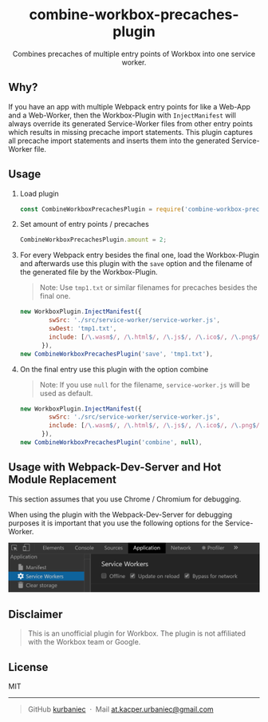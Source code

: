 <div  align="center">
  <h1>
      combine-workbox-precaches-plugin
  </h1>
   <p>
       Combines precaches of multiple entry points of Workbox into one service worker.
   </p>
</div>

## Why?

If you have an app with multiple Webpack entry points for like a Web-App and a Web-Worker, then the Workbox-Plugin with `InjectManifest` will always override its generated Service-Worker files from other entry points which results in missing precache import statements.  This plugin captures all precache import statements and inserts them into the generated Service-Worker file.

## Usage

1. Load plugin

   ```js
   const CombineWorkboxPrecachesPlugin = require('combine-workbox-precaches-plugin');
   ```

2. Set amount of entry points / precaches

   ```js
   CombineWorkboxPrecachesPlugin.amount = 2;
   ```

3. For every Webpack entry besides the final one, load the Workbox-Plugin and afterwards use this plugin with the `save` option and the filename of the generated file by the Workbox-Plugin.    

   > Note: Use `tmp1.txt` or similar filenames for precaches besides the final one.

   ```js
   new WorkboxPlugin.InjectManifest({
           swSrc: './src/service-worker/service-worker.js',
           swDest: 'tmp1.txt',
           include: [/\.wasm$/, /\.html$/, /\.js$/, /\.ico$/, /\.png$/, /\.jpeg$/, /\.json$/]
         }),
   new CombineWorkboxPrecachesPlugin('save', 'tmp1.txt'),
   ```

4. On the final entry use this plugin with the option combine

   > Note: If you use `null` for the filename, `service-worker.js` will be used as default.

   ```js
   new WorkboxPlugin.InjectManifest({
           swSrc: './src/service-worker/service-worker.js',
           include: [/\.wasm$/, /\.html$/, /\.js$/, /\.ico$/, /\.png$/, /\.jpeg$/, /\.json$/]
         }),
   new CombineWorkboxPrecachesPlugin('combine', null),
   ```

## Usage with Webpack-Dev-Server and Hot Module Replacement

This section assumes that you use Chrome / Chromium for debugging.

When using the plugin with the Webpack-Dev-Server for debugging purposes it is important that you use the following options for the Service-Worker.  

![](res/debug.PNG)

## Disclaimer

> This is an unofficial plugin for Workbox. The plugin is not affiliated with the Workbox team or Google.

## License

MIT

---

> GitHub [kurbaniec](https://github.com/kurbaniec-tgm) &nbsp;&middot;&nbsp;
> Mail [at.kacper.urbaniec@gmail.com](mailto:at.kacper.urbaniec@gmail.com)